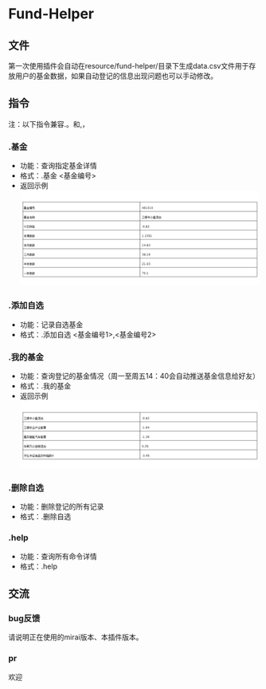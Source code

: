 # Fund-Helper

## 文件

第一次使用插件会自动在resource/fund-helper/目录下生成data.csv文件用于存放用户的基金数据，如果自动登记的信息出现问题也可以手动修改。

## 指令

注：以下指令兼容.。和,，

### .基金

* 功能：查询指定基金详情
* 格式：.基金 <基金编号>
* 返回示例
  ![image](https://github.com/NoErla/fund-helper/blob/master/src/main/resources/image/detail.png)
### .添加自选

* 功能：记录自选基金
* 格式：.添加自选 <基金编号1>,<基金编号2>

### .我的基金

* 功能：查询登记的基金情况（周一至周五14：40会自动推送基金信息给好友）
* 格式：.我的基金
* 返回示例
  ![image](https://github.com/NoErla/fund-helper/blob/master/src/main/resources/image/fund.png)
### .删除自选

* 功能：删除登记的所有记录
* 格式：.删除自选

### .help

* 功能：查询所有命令详情
* 格式：.help

## 交流

### bug反馈

请说明正在使用的mirai版本、本插件版本。

### pr

欢迎
